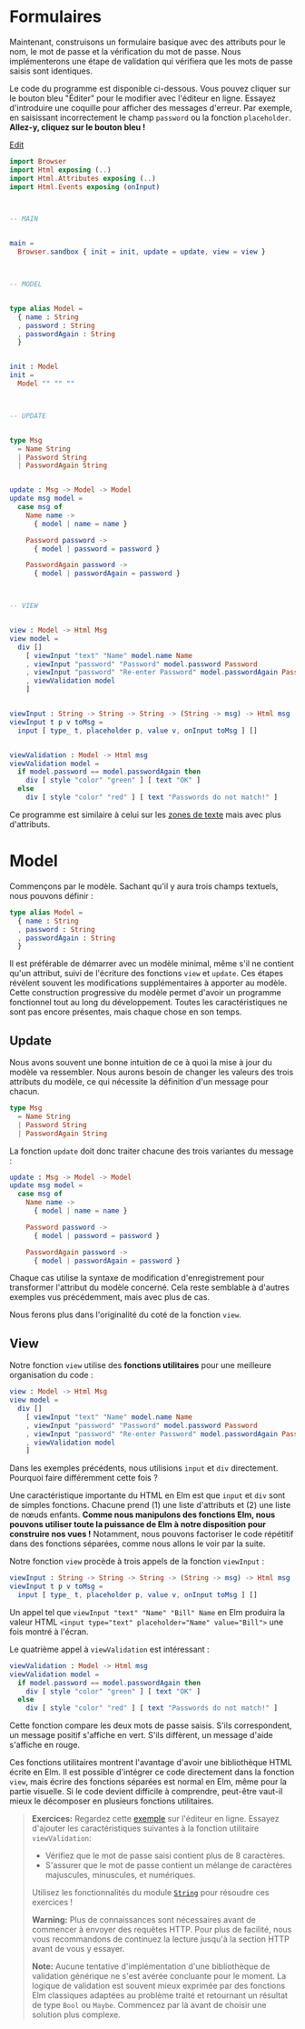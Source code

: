 # Formulaires

Maintenant, construisons un formulaire basique avec des attributs pour le nom, le mot de passe et la vérification du mot de passe. Nous implémenterons une étape de validation qui vérifiera que les mots de passe saisis sont identiques. 

Le code du programme est disponible ci-dessous. Vous pouvez cliquer sur le bouton bleu "Éditer" pour le modifier avec l'éditeur en ligne. Essayez d'introduire une coquille pour afficher des messages d'erreur. Par exemple, en saisissant incorrectement le champ `password` ou la fonction `placeholder`. **Allez-y, cliquez sur le bouton bleu !**

<div class="edit-link"><a href="https://elm-lang.org/examples/forms">Edit</a></div>

```elm
import Browser
import Html exposing (..)
import Html.Attributes exposing (..)
import Html.Events exposing (onInput)



-- MAIN


main =
  Browser.sandbox { init = init, update = update, view = view }



-- MODEL


type alias Model =
  { name : String
  , password : String
  , passwordAgain : String
  }


init : Model
init =
  Model "" "" ""



-- UPDATE


type Msg
  = Name String
  | Password String
  | PasswordAgain String


update : Msg -> Model -> Model
update msg model =
  case msg of
    Name name ->
      { model | name = name }

    Password password ->
      { model | password = password }

    PasswordAgain password ->
      { model | passwordAgain = password }



-- VIEW


view : Model -> Html Msg
view model =
  div []
    [ viewInput "text" "Name" model.name Name
    , viewInput "password" "Password" model.password Password
    , viewInput "password" "Re-enter Password" model.passwordAgain PasswordAgain
    , viewValidation model
    ]


viewInput : String -> String -> String -> (String -> msg) -> Html msg
viewInput t p v toMsg =
  input [ type_ t, placeholder p, value v, onInput toMsg ] []


viewValidation : Model -> Html msg
viewValidation model =
  if model.password == model.passwordAgain then
    div [ style "color" "green" ] [ text "OK" ]
  else
    div [ style "color" "red" ] [ text "Passwords do not match!" ]
```

Ce programme est similaire à celui sur les [zones de texte](text_fields.md) mais avec plus d'attributs.


# Model

Commençons par le modèle. Sachant qu'il y aura trois champs textuels, nous pouvons définir :

```elm
type alias Model =
  { name : String
  , password : String
  , passwordAgain : String
  }
```

Il est préférable de démarrer avec un modèle minimal, même s'il ne contient qu'un attribut, suivi de l'écriture des fonctions `view` et `update`. Ces étapes révèlent souvent les modifications supplémentaires à apporter au modèle. Cette construction progressive du modèle permet d'avoir un programme fonctionnel tout au long du développement. Toutes les caractéristiques ne sont pas encore présentes, mais chaque chose en son temps.

## Update

Nous avons souvent une bonne intuition de ce à quoi la mise à jour du modèle va ressembler. Nous aurons besoin de changer les valeurs des trois attributs du modèle, ce qui nécessite la définition d'un message pour chacun.

```elm
type Msg
  = Name String
  | Password String
  | PasswordAgain String
```

La fonction `update` doit donc traiter chacune des trois variantes du message :

```elm
update : Msg -> Model -> Model
update msg model =
  case msg of
    Name name ->
      { model | name = name }

    Password password ->
      { model | password = password }

    PasswordAgain password ->
      { model | passwordAgain = password }
```

Chaque cas utilise la syntaxe de modification d'enregistrement pour transformer l'attribut du modèle concerné. Cela reste semblable à d'autres exemples vus précédemment, mais avec plus de cas.

Nous ferons plus dans l'originalité du coté de la fonction `view`.


## View

Notre fonction `view` utilise des **fonctions utilitaires** pour une meilleure organisation du code :

```elm
view : Model -> Html Msg
view model =
  div []
    [ viewInput "text" "Name" model.name Name
    , viewInput "password" "Password" model.password Password
    , viewInput "password" "Re-enter Password" model.passwordAgain PasswordAgain
    , viewValidation model
    ]
```

Dans les exemples précédents, nous utilisions `input` et `div` directement. Pourquoi faire différemment cette fois ?

Une caractéristique importante du HTML en Elm est que `input` et `div` sont de simples fonctions. Chacune prend (1) une liste d'attributs et (2) une liste de nœuds enfants. **Comme nous manipulons des fonctions Elm, nous pouvons utiliser toute la puissance de Elm à notre disposition pour construire nos vues !** Notamment, nous pouvons factoriser le code répétitif dans des fonctions séparées, comme nous allons le voir par la suite.

Notre fonction `view` procède à trois appels de la fonction `viewInput` :

```elm
viewInput : String -> String -> String -> (String -> msg) -> Html msg
viewInput t p v toMsg =
  input [ type_ t, placeholder p, value v, onInput toMsg ] []
```

Un appel tel que `viewInput "text" "Name" "Bill" Name` en Elm produira la valeur HTML `<input type="text" placeholder="Name" value="Bill">` une fois montré à l'écran.

Le quatrième appel à `viewValidation` est intéressant :

```elm
viewValidation : Model -> Html msg
viewValidation model =
  if model.password == model.passwordAgain then
    div [ style "color" "green" ] [ text "OK" ]
  else
    div [ style "color" "red" ] [ text "Passwords do not match!" ]
```

Cette fonction compare les deux mots de passe saisis. S'ils correspondent, un message positif s'affiche en vert. S'ils diffèrent, un message d'aide s'affiche en rouge.

Ces fonctions utilitaires montrent l'avantage d'avoir une bibliothèque HTML écrite en Elm. Il est possible d'intégrer ce code directement dans la fonction `view`, mais écrire des fonctions séparées est normal en Elm, même pour la partie visuelle. Si le code devient difficile à comprendre, peut-être vaut-il mieux le décomposer en plusieurs fonctions utilitaires. 

> **Exercices:** Regardez cette [exemple](https://elm-lang.org/examples/forms) sur l'éditeur en ligne. Essayez d'ajouter les caractéristiques suivantes à la fonction utilitaire `viewValidation`:
>
>  - Vérifiez que le mot de passe saisi contient plus de 8 caractères.
>  - S'assurer que le mot de passe contient un mélange de caractères majuscules, minuscules, et numériques.
>
> Utilisez les fonctionnalités du module [`String`](https://package.elm-lang.org/packages/elm/core/latest/String) pour résoudre ces exercices !
>
> **Warning:** Plus de connaissances sont nécessaires avant de commencer à envoyer des requêtes HTTP. Pour plus de facilité, nous vous recommandons de continuez la lecture jusqu'à la section HTTP avant de vous y essayer.
>
> **Note:** Aucune tentative d'implémentation d'une bibliothèque de validation générique ne s'est avérée concluante pour le moment. La logique de validation est souvent mieux exprimée par des fonctions Elm classiques adaptées au problème traité et retournant un résultat de type `Bool` ou `Maybe`. Commencez par là avant de choisir une solution plus complexe.
